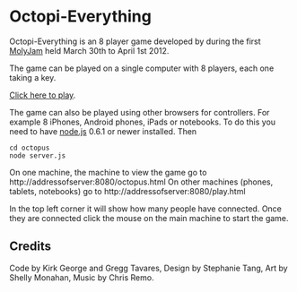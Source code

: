 Octopi-Everything
=================

Octopi-Everything is an 8 player game developed by during the first
<a href="http://www.whatwouldmolydeux.com/">MolyJam</a> held March 30th to April 1st 2012.

The game can be played on a single computer with 8 players, each one taking a key.

<a href="octopus.html">Click here to play</a>.

The game can also be played using other browsers for controllers. For example 8 iPhones, Android phones,
iPads or notebooks. To do this you need to have <a href="http://nodejs.org">node.js</a> 0.6.1 or newer installed. Then

    cd octopus
    node server.js

On one machine, the machine to view the game go to http://addressofserver:8080/octopus.html
On other machines (phones, tablets, notebooks) go to http://addressofserver:8080/play.html

In the top left corner it will show how many people have connected. Once they are connected click
the mouse on the main machine to start the game.


Credits
-------

Code by Kirk George and Gregg Tavares, Design by Stephanie Tang, Art by Shelly Monahan, Music by Chris Remo.

